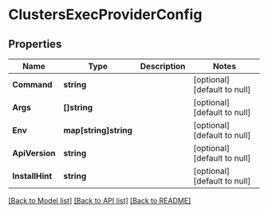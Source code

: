 # ClustersExecProviderConfig

## Properties
Name | Type | Description | Notes
------------ | ------------- | ------------- | -------------
**Command** | **string** |  | [optional] [default to null]
**Args** | **[]string** |  | [optional] [default to null]
**Env** | **map[string]string** |  | [optional] [default to null]
**ApiVersion** | **string** |  | [optional] [default to null]
**InstallHint** | **string** |  | [optional] [default to null]

[[Back to Model list]](../README.md#documentation-for-models) [[Back to API list]](../README.md#documentation-for-api-endpoints) [[Back to README]](../README.md)

